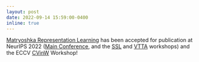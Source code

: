 ```yaml
---
layout: post
date: 2022-09-14 15:59:00-0400
inline: true
---
```


[Matryoshka Representation Learning](https://arxiv.org/abs/2205.13147) has been accepted for publication at NeurIPS 2022 ([Main Conference](https://openreview.net/forum?id=9njZa1fm35), and the [SSL](https://openreview.net/group?id=NeurIPS.cc/2022/Workshop/SSLTheoryPractice) and [VTTA](https://sites.google.com/view/vtta-neurips2022) workshops) and the ECCV [CVinW](https://computer-vision-in-the-wild.github.io/eccv-2022/) Workshop!
